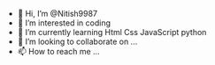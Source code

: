 - 👋 Hi, I’m @Nitish9987
- 👀 I’m interested in coding
- 🌱 I’m currently learning Html Css JavaScript python 
- 💞️ I’m looking to collaborate on ...
- 📫 How to reach me ...

<!---
Nitish9987/Nitish9987 is a ✨ special ✨ repository because its `README.md` (this file) appears on your GitHub profile.
You can click the Preview link to take a look at your changes.
--->

